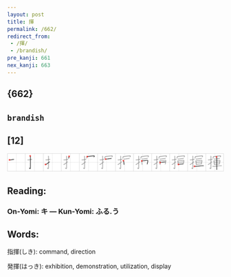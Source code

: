 ```yaml
---
layout: post
title: 揮
permalink: /662/
redirect_from:
 - /揮/
 - /brandish/
pre_kanji: 661
nex_kanji: 663
---
```


## {662}

## `brandish`

## [12]

<div class="stroke"><img src="../images/E68FAE.png" /></div>

## Reading:

### On-Yomi: キ &mdash; Kun-Yomi: ふる.う

## Words:

指揮(しき): command, direction

発揮(はっき): exhibition, demonstration, utilization, display
